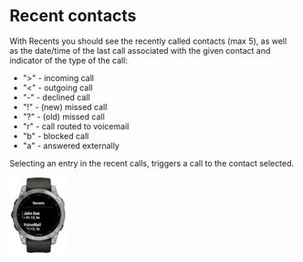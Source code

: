 # Recent contacts

With Recents you should see the recently called contacts (max 5), as well as the date/time of the last call associated with the given contact and indicator of the type of the call:

-   ">" - incoming call
-   "<" - outgoing call
-   "-" - declined call
-   "!" - (new) missed call
-   "?" - (old) missed call
-   "r" - call routed to voicemail
-   "b" - blocked call
-   "a" - answered externally

Selecting an entry in the recent calls, triggers a call to the contact selected.

<img src="../WatchApp/extras/Connect-IQ-Store/Screenshots/Cropped/fenix7-Recents.jpg" alt="fenix7-Recents" width="20%" />  